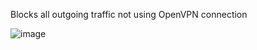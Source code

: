 Blocks all outgoing traffic not using OpenVPN connection

![image](https://github.com/user-attachments/assets/6fde3de3-1c2f-44b0-8870-88f56040a7f3)
